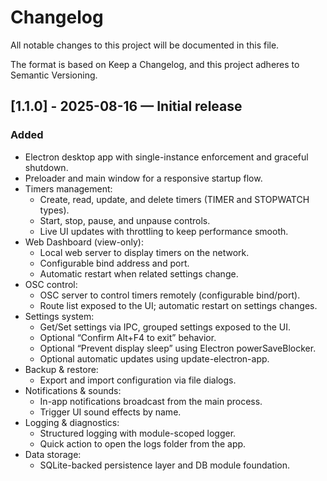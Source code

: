 # Changelog

All notable changes to this project will be documented in this file.

The format is based on Keep a Changelog, and this project adheres to Semantic Versioning.

## [1.1.0] - 2025-08-16 — Initial release

### Added

- Electron desktop app with single-instance enforcement and graceful shutdown.
- Preloader and main window for a responsive startup flow.
- Timers management:
  - Create, read, update, and delete timers (TIMER and STOPWATCH types).
  - Start, stop, pause, and unpause controls.
  - Live UI updates with throttling to keep performance smooth.
- Web Dashboard (view-only):
  - Local web server to display timers on the network.
  - Configurable bind address and port.
  - Automatic restart when related settings change.
- OSC control:
  - OSC server to control timers remotely (configurable bind/port).
  - Route list exposed to the UI; automatic restart on settings changes.
- Settings system:
  - Get/Set settings via IPC, grouped settings exposed to the UI.
  - Optional “Confirm Alt+F4 to exit” behavior.
  - Optional “Prevent display sleep” using Electron powerSaveBlocker.
  - Optional automatic updates using update-electron-app.
- Backup & restore:
  - Export and import configuration via file dialogs.
- Notifications & sounds:
  - In-app notifications broadcast from the main process.
  - Trigger UI sound effects by name.
- Logging & diagnostics:
  - Structured logging with module-scoped logger.
  - Quick action to open the logs folder from the app.
- Data storage:
  - SQLite-backed persistence layer and DB module foundation.

[1.0.0]: https://github.com/ShowTrak/ShowTrakTimers/releases/tag/v1.1.0
